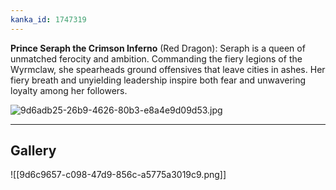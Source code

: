 ```yaml
---
kanka_id: 1747319
---
```


**Prince Seraph the Crimson Inferno** (Red Dragon): Seraph is a queen of unmatched ferocity and ambition. Commanding the fiery legions of the Wyrmclaw, she spearheads ground offensives that leave cities in ashes. Her fiery breath and unyielding leadership inspire both fear and unwavering loyalty among her followers.

![9d6adb25-26b9-4626-80b3-e8a4e9d09d53.jpg](https://d3a4xjr8r2ldhu.cloudfront.net/campaigns/273567/9d6adb25-26b9-4626-80b3-e8a4e9d09d53.jpg)

***
## Gallery
![[9d6c9657-c098-47d9-856c-a5775a3019c9.png]]